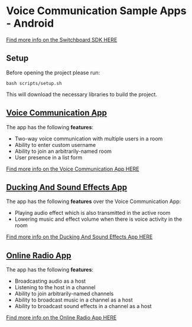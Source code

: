 # Voice Communication Sample Apps - Android

<a href="https://docs.switchboard.audio/" target="_blank">Find more info on the Switchboard SDK HERE</a>

## Setup

Before opening the project please run:

```
bash scripts/setup.sh
```

This will download the necessary libraries to build the project.

## [Voice Communication App](VoiceCommunicationApp/README.md)

The app has the following **features**:

- Two-way voice communication with multiple users in a room
- Ability to enter custom username
- Ability to join an arbitrarily-named room
- User presence in a list form

<a href="https://docs.switchboard.audio/docs/examples/voice-communication-app/" target="_blank">Find more info on the Voice Communication App HERE</a>

## [Ducking And Sound Effects App](DuckingAndSoundEffectsApp/README.md)

The app has the following **features** over the Voice Communication App:

- Playing audio effect which is also transmitted in the active room
- Lowering music and effect volume when there is voice activity in the room

<a href="https://docs.switchboard.audio/docs/examples/ducking-and-sound-effects-app/" target="_blank">Find more info on the Ducking And Sound Effects App HERE</a>

## [Online Radio App](OnlineRadioApp/README.md)

The app has the following **features**:

- Broadcasting audio as a host
- Listening to the host in a channel
- Ability to join arbitrarily-named channels
- Ability to broadcast music in a channel as a host
- Ability to broadcast sound effects in a channel as a host

<a href="https://docs.switchboard.audio/docs/examples/online-radio-app/" target="_blank">Find more info on the Online Radio App HERE</a>
